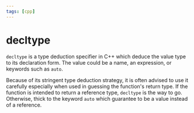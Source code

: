 ```yaml
---
tags: [cpp]
---
```


# decltype

`decltype` is a type deduction specifier in C++ which deduce the value type to
its declaration form. The value could be a name, an expression, or keywords such
as `auto`.

Because of its stringent type deduction strategy, it is often advised to use it
carefully especially when used in guessing the function's return type. If the
function is intended to return a reference type, `decltype` is the way to go.
Otherwise, thick to the keyword `auto` which guarantee to be a value instead of
a reference.
